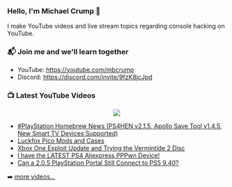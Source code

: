 ### Hello, I'm Michael Crump 👋

I make YouTube videos and live stream topics regarding console hacking on YouTube. 

### 📬 Join me and we'll learn together

- YouTube: https://youtube.com/mbcrump
- Discord: https://discord.com/invite/9fzK8jcJpd

### 📺 Latest YouTube Videos

<div align="center">

[<img src="https://img.shields.io/badge/-Subscribe-red?style=for-the-badge&logo=youtube&logoColor=white"/>](https://www.youtube.com/c/mbcrump?sub_confirmation=1)

</div>

<!-- YOUTUBE:START -->
- [#PlayStation Homebrew News &lpar;PS4HEN v2.1.5, Apollo Save Tool v1.4.5, New Smart TV Devices Supported&rpar;](https://www.youtube.com/watch?v=rBiEk5x-iqI)
- [Luckfox Pico Mods and Cases](https://www.youtube.com/watch?v=M74mX9KQyJU)
- [Xbox One Exploit Update and Trying the Vermintide 2 Disc](https://www.youtube.com/watch?v=DtIxt4S09Sg)
- [I have the LATEST PS4 Aliexpress PPPwn Device!](https://www.youtube.com/watch?v=nhsXA5XM3FA)
- [Can a 2.0.5 PlayStation Portal Still Connect to PS5 9.40?](https://www.youtube.com/watch?v=CiMiZxg2vHg)
<!-- YOUTUBE:END -->

➡️ [more videos...](https://youtube.com/mbcrump)

